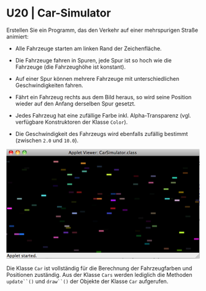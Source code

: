 # U20 | Car-Simulator

Erstellen Sie ein Programm, das den Verkehr auf einer mehrspurigen
Straße animiert:

- Alle Fahrzeuge starten am linken Rand der Zeichenfläche.

- Die Fahrzeuge fahren in Spuren, jede Spur ist so hoch wie die
  Fahrzeuge (die Fahrzeughöhe ist konstant).

- Auf einer Spur können mehrere Fahrzeuge mit unterschiedlichen
  Geschwindigkeiten fahren.

- Fährt ein Fahrzeug rechts aus dem Bild heraus, so wird seine
  Position wieder auf den Anfang derselben Spur gesetzt.

- Jedes Fahrzeug hat eine zufällige Farbe inkl. Alpha-Transparenz
  (vgl. verfügbare Konstruktoren der Klasse `Color`).

- Die Geschwindigkeit des Fahrzeugs wird ebenfalls zufällig bestimmt
  (zwischen `2.0` und `10.0`).

![Cars!](./docs/09_cars.png)

Die Klasse `Car` ist vollständig für die Berechnung der Fahrzeugfarben und Positionen zuständig. Aus der Klasse `Cars` werden lediglich die Methoden ` update``() ` und ` draw``() ` der Objekte der Klasse `Car` aufgerufen.
